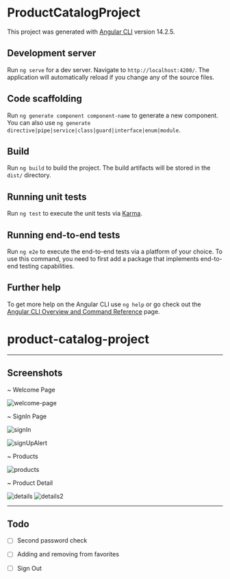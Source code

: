 # ProductCatalogProject

This project was generated with [Angular CLI](https://github.com/angular/angular-cli) version 14.2.5.

## Development server

Run `ng serve` for a dev server. Navigate to `http://localhost:4200/`. The application will automatically reload if you change any of the source files.

## Code scaffolding

Run `ng generate component component-name` to generate a new component. You can also use `ng generate directive|pipe|service|class|guard|interface|enum|module`.

## Build

Run `ng build` to build the project. The build artifacts will be stored in the `dist/` directory.

## Running unit tests

Run `ng test` to execute the unit tests via [Karma](https://karma-runner.github.io).

## Running end-to-end tests

Run `ng e2e` to execute the end-to-end tests via a platform of your choice. To use this command, you need to first add a package that implements end-to-end testing capabilities.

## Further help

To get more help on the Angular CLI use `ng help` or go check out the [Angular CLI Overview and Command Reference](https://angular.io/cli) page.
# product-catalog-project
---------------------------------------------------------------------------------------------------------------------------------------------------------

## Screenshots ##

~ Welcome Page

![welcome-page](https://user-images.githubusercontent.com/74907355/196061503-31981533-8b83-4543-95d8-4c51a65cb69f.png)

~ SignIn Page

![signIn](https://user-images.githubusercontent.com/74907355/196061500-a0165666-90a5-47bf-86d1-feffe9020c1c.png)

![signUpAlert](https://user-images.githubusercontent.com/74907355/196061502-66e9c995-4270-4b87-8722-4176fa25eb58.png)

~ Products

![products](https://user-images.githubusercontent.com/74907355/196061498-8ce2aa76-4fd3-4865-b22f-d256cd1829e1.png)

~ Product Detail

![details](https://user-images.githubusercontent.com/74907355/196061495-1de9b114-24af-49aa-99a2-63b1bb4e7072.png)
![details2](https://user-images.githubusercontent.com/74907355/196061497-c8f1126e-ee2b-4927-9358-243ea3c54499.png)

---------------------------------------------------------------------------------------------------------------------------------------------------------
## Todo ##

- [ ] Second password check

- [ ] Adding and removing from favorites

- [ ] Sign Out
